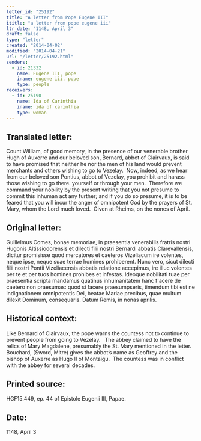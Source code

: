 ```yaml
---
letter_id: "25192"
title: "A letter from Pope Eugene III"
ititle: "a letter from pope eugene iii"
ltr_date: "1148, April 3"
draft: false
type: "letter"
created: "2014-04-02"
modified: "2014-04-21"
url: "/letter/25192.html"
senders:
  - id: 21332
    name: Eugene III, pope
    iname: eugene iii, pope
    type: people
receivers:
  - id: 25190
    name: Ida of Carinthia
    iname: ida of carinthia
    type: woman
---
```

<h2> Translated letter:</h2><p>Count William, of good memory, in the presence of our venerable brother Hugh of Auxerre and our beloved son, Bernard, abbot of Clairvaux, is said to have promised that neither he nor the men of his land would prevent merchants and others wishing to go to Vezelay.&nbsp; Now, indeed, as we hear from our beloved son Pontius, abbot of Vezelay, you prohibit and harass those wishing to go there. yourself or through your men.&nbsp; Therefore we command your nobility by the present writing that you not presume to commit this inhuman act any further; and if you do so presume, it is to be feared that you will incur the anger of omnipotent God by the prayers of St. Mary, whom the Lord much loved.&nbsp; Given at Rheims, on the nones of April.</p><h2 class="mt-4"> Original letter:</h2><p>Guillelmus Comes, bonae memoriae, in praesentia venerabilis fratris nostri Hugonis Altissiodorensis et dilecti filii nostri Bernardi abbatis Clarevallensis, dicitur promisisse quod mercatores et caeteros Vizeliacum ire volentes, neque ipse, neque suae terrae homines prohiberent. Nunc vero, sicut dilecti filii nostri Pontii Vizeliacensis abbatis relatione accepimus, ire illuc volentes per te et per tuos homi&shy;nes prohibes et infestas. Ideoque nobilitati tuae per praesentia scripta mandamus quatinus inhumanitatem hanc f'acere de caetero non praesumas: quod si facere praesumpseris, timendum tibi est ne indignationem omnipotentis Dei, beatae Mariae precibus, quae multum dilexit Dominum, consequaris. Datum Remis, in nonas aprilis.</p><h2 class="mt-4"> Historical context:</h2><p>Like Bernard of Clairvaux, the pope warns the countess not to continue to prevent people from going to Vezelay. &nbsp;&nbsp;The abbey claimed to have the relics of Mary Magdalene, presumably the St. Mary mentioned in the letter.&nbsp; Bouchard, (Sword, Mitre) gives the abbot’s name as Geoffrey and the bishop of Auxerre as Hugo II of Montaigu.&nbsp; The countess was in conflict with the abbey for several decades.</p><h2 class="mt-4"> Printed source:</h2><p>HGF15.449, ep. 44 of Epistole Eugenii III, Papae.</p><h2 class="mt-4"> Date:</h2>1148, April 3